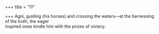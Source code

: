 +++
title = "11"

+++
Agni, guiding (his horses) and crossing the waters—at the harnessing of  the truth, the eager  
inspired ones kindle him with the prizes of victory.  